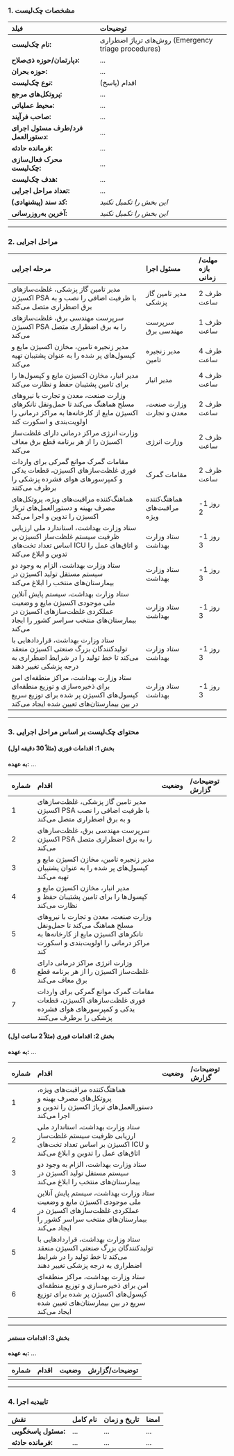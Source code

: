 ### **1. مشخصات چک‌لیست** 

| فیلد | توضیحات |
| :--- | :--- |
| **نام چک‌لیست:** | روش‌های تریاژ اضطراری (Emergency triage procedures) |
| **دپارتمان/حوزه ذی‌صلاح:** | ... |
| **حوزه بحران:** | ... |
| **نوع چک‌لیست:** | اقدام (پاسخ) |
| **پروتکل‌های مرجع:** | ... |
| **محیط عملیاتی:** | ... |
| **صاحب فرآیند:** | ... |
| **فرد/طرف مسئول اجرای دستورالعمل:** | ... |
| **فرمانده حادثه:** | ... |
| **محرک فعال‌سازی چک‌لیست:** | ... |
| **هدف چک‌لیست:** | ... |
| **تعداد مراحل اجرایی:** | ... |
| **کد سند (پیشنهادی):** | *این بخش را تکمیل نکنید* |
| **آخرین به‌روزرسانی:** | *این بخش را تکمیل نکنید* |

---

### **2. مراحل اجرایی** 

| مرحله اجرایی | مسئول اجرا | مهلت/بازه زمانی |
| :--- | :--- | :--- |
| مدیر تامین گاز پزشکی، غلظت‌سازهای اکسیژن PSA با ظرفیت اضافی را نصب و به برق اضطراری متصل می‌کند | مدیر تامین گاز پزشکی | ظرف 2 ساعت |
| سرپرست مهندسی برق، غلظت‌سازهای اکسیژن PSA را به برق اضطراری متصل می‌کند | سرپرست مهندسی برق | ظرف 1 ساعت |
| مدیر زنجیره تامین، مخازن اکسیژن مایع و کپسول‌های پر شده را به عنوان پشتیبان تهیه می‌کند | مدیر زنجیره تامین | ظرف 4 ساعت |
| مدیر انبار، مخازن اکسیژن مایع و کپسول‌ها را برای تامین پشتیبان حفظ و نظارت می‌کند | مدیر انبار | ظرف 4 ساعت |
| وزارت صنعت، معدن و تجارت با نیروهای مسلح هماهنگ می‌کند تا حمل‌ونقل تانکرهای اکسیژن مایع از کارخانه‌ها به مراکز درمانی را اولویت‌بندی و اسکورت کند | وزارت صنعت، معدن و تجارت | ظرف 2 ساعت |
| وزارت انرژی مراکز درمانی دارای غلظت‌ساز اکسیژن را از هر برنامه قطع برق معاف می‌کند | وزارت انرژی | ظرف 2 ساعت |
| مقامات گمرک موانع گمرکی برای واردات فوری غلظت‌سازهای اکسیژن، قطعات یدکی و کمپرسورهای هوای فشرده پزشکی را برطرف می‌کنند | مقامات گمرک | ظرف 2 ساعت |
| هماهنگ‌کننده مراقبت‌های ویژه، پروتکل‌های مصرف بهینه و دستورالعمل‌های تریاژ اکسیژن را تدوین و اجرا می‌کند | هماهنگ‌کننده مراقبت‌های ویژه | روز 1-2 |
| ستاد وزارت بهداشت، استاندارد ملی ارزیابی ظرفیت سیستم غلظت‌ساز اکسیژن بر اساس تعداد تخت‌های ICU و اتاق‌های عمل را تدوین و ابلاغ می‌کند | ستاد وزارت بهداشت | روز 1-3 |
| ستاد وزارت بهداشت، الزام به وجود دو سیستم مستقل تولید اکسیژن در بیمارستان‌های منتخب را ابلاغ می‌کند | ستاد وزارت بهداشت | روز 1-3 |
| ستاد وزارت بهداشت، سیستم پایش آنلاین ملی موجودی اکسیژن مایع و وضعیت عملکردی غلظت‌سازهای اکسیژن در بیمارستان‌های منتخب سراسر کشور را ایجاد می‌کند | ستاد وزارت بهداشت | روز 1-3 |
| ستاد وزارت بهداشت، قراردادهایی با تولیدکنندگان بزرگ صنعتی اکسیژن منعقد می‌کند تا خط تولید را در شرایط اضطراری به درجه پزشکی تغییر دهند | ستاد وزارت بهداشت | روز 1-3 |
| ستاد وزارت بهداشت، مراکز منطقه‌ای امن برای ذخیره‌سازی و توزیع منطقه‌ای کپسول‌های اکسیژن پر شده برای توزیع سریع در بین بیمارستان‌های تعیین شده ایجاد می‌کند | ستاد وزارت بهداشت | روز 1-3 |

---

### **3. محتوای چک‌لیست بر اساس مراحل اجرایی**

#### **بخش 1: اقدامات فوری (مثلاً 30 دقیقه اول)**
**به عهده:** ...

| شماره | اقدام | وضعیت | توضیحات/گزارش |
| :-- | :--- | :--- | :--- |
| 1 | مدیر تامین گاز پزشکی، غلظت‌سازهای اکسیژن PSA با ظرفیت اضافی را نصب و به برق اضطراری متصل می‌کند | | |
| 2 | سرپرست مهندسی برق، غلظت‌سازهای اکسیژن PSA را به برق اضطراری متصل می‌کند | | |
| 3 | مدیر زنجیره تامین، مخازن اکسیژن مایع و کپسول‌های پر شده را به عنوان پشتیبان تهیه می‌کند | | |
| 4 | مدیر انبار، مخازن اکسیژن مایع و کپسول‌ها را برای تامین پشتیبان حفظ و نظارت می‌کند | | |
| 5 | وزارت صنعت، معدن و تجارت با نیروهای مسلح هماهنگ می‌کند تا حمل‌ونقل تانکرهای اکسیژن مایع از کارخانه‌ها به مراکز درمانی را اولویت‌بندی و اسکورت کند | | |
| 6 | وزارت انرژی مراکز درمانی دارای غلظت‌ساز اکسیژن را از هر برنامه قطع برق معاف می‌کند | | |
| 7 | مقامات گمرک موانع گمرکی برای واردات فوری غلظت‌سازهای اکسیژن، قطعات یدکی و کمپرسورهای هوای فشرده پزشکی را برطرف می‌کنند | | |

#### **بخش 2: اقدامات فوری (مثلاً 2 ساعت اول)**
**به عهده:** ...

| شماره | اقدام | وضعیت | توضیحات/گزارش |
| :-- | :--- | :--- | :--- |
| 1 | هماهنگ‌کننده مراقبت‌های ویژه، پروتکل‌های مصرف بهینه و دستورالعمل‌های تریاژ اکسیژن را تدوین و اجرا می‌کند | | |
| 2 | ستاد وزارت بهداشت، استاندارد ملی ارزیابی ظرفیت سیستم غلظت‌ساز اکسیژن بر اساس تعداد تخت‌های ICU و اتاق‌های عمل را تدوین و ابلاغ می‌کند | | |
| 3 | ستاد وزارت بهداشت، الزام به وجود دو سیستم مستقل تولید اکسیژن در بیمارستان‌های منتخب را ابلاغ می‌کند | | |
| 4 | ستاد وزارت بهداشت، سیستم پایش آنلاین ملی موجودی اکسیژن مایع و وضعیت عملکردی غلظت‌سازهای اکسیژن در بیمارستان‌های منتخب سراسر کشور را ایجاد می‌کند | | |
| 5 | ستاد وزارت بهداشت، قراردادهایی با تولیدکنندگان بزرگ صنعتی اکسیژن منعقد می‌کند تا خط تولید را در شرایط اضطراری به درجه پزشکی تغییر دهند | | |
| 6 | ستاد وزارت بهداشت، مراکز منطقه‌ای امن برای ذخیره‌سازی و توزیع منطقه‌ای کپسول‌های اکسیژن پر شده برای توزیع سریع در بین بیمارستان‌های تعیین شده ایجاد می‌کند | | |

---

#### **بخش 3: اقدامات مستمر**
**به عهده:** ...

| شماره | اقدام | وضعیت | توضیحات/گزارش |
| :-- | :--- | :--- | :--- |
| | | | |

---

### **4. تاییدیه اجرا**

| نقش | نام کامل | تاریخ و زمان | امضا |
| :--- | :--- | :--- | :--- |
| **مسئول پاسخگویی:** | ... | ... | ... |
| **فرمانده حادثه:** | ... | ... | ... |